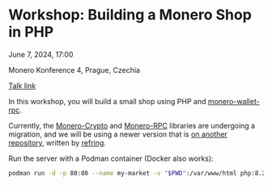 # Workshop: Building a Monero Shop in PHP

June 7, 2024, 17:00

Monero Konference 4, Prague, Czechia

[Talk link](https://cfp.monerokon.org/2024/talk/Q97J9D/)

In this workshop, you will build a small shop using PHP and [monero-wallet-rpc](https://www.getmonero.org/resources/developer-guides/wallet-rpc.html).

Currently, the [Monero-Crypto](https://github.com/monero-integrations/monerophp) and [Monero-RPC](https://github.com/monero-integrations/monerophp-rpc) libraries are undergoing a migration, and we will be using a newer version that is [on another repository](https://github.com/refring/monero-rpc-php), written by [refring](https://github.com/refring).

Run the server with a Podman container (Docker also works):
```sh
podman run -d -p 80:80 --name my-market -v "$PWD":/var/www/html php:8.2-apache
```
